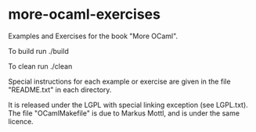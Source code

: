 more-ocaml-exercises
====================

Examples and Exercises for the book "More OCaml".

To build run ./build

To clean run ./clean

Special instructions for each example or exercise are given in the file
"README.txt" in each directory.

It is released under the LGPL with special linking exception (see LGPL.txt).
The file "OCamlMakefile" is due to Markus Mottl, and is under the same licence.

